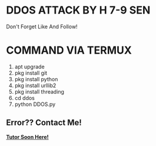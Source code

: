 # DDOS ATTACK BY H 7-9 SEN
Don't Forget Like And Follow!

# COMMAND VIA TERMUX

1. apt upgrade
2. pkg install git
3. pkg install python
4. pkg install urllib2
5. pkg install threading
6. cd ddos
7. python DDOS.py

## Error?? Contact Me!

<a href="https://www.youtube.com/h79sen">
<b>Tutor Soon Here!</b>
</a>
